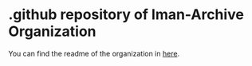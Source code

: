# .github repository of Iman-Archive Organization

You can find the readme of the organization in [here](https://github.com/Iman-Archive/.github/blob/main/profile/README.md).
